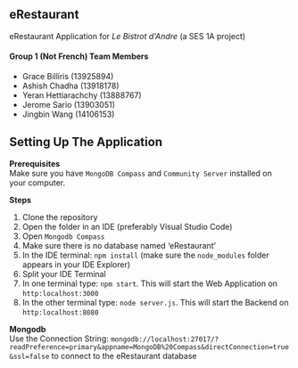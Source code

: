 ## eRestaurant
eRestaurant Application for _Le Bistrot d'Andre_ (a SES 1A project)

#### Group 1 (Not French) Team Members
* Grace Billiris (13925894)
* Ashish Chadha (13918178)
* Yeran Hettiarachchy (13888767)	
* Jerome Sario (13903051)
* Jingbin Wang (14106153)

## Setting Up The Application
**Prerequisites**
<br/>
Make sure you have `MongoDB Compass` and `Community Server` installed on your computer.

**Steps**
<br/>
1. Clone the repository
2. Open the folder in an IDE (preferably Visual Studio Code)
3. Open `Mongodb Compass`
4. Make sure there is no database named ‘eRestaurant’
5. In the IDE terminal: `npm install` (make sure the `node_modules` folder appears in your IDE Explorer)
6. Split your IDE Terminal
7. In one terminal type: `npm start`. This will start the Web Application on `http:localhost:3000`
8. In the other terminal type: `node server.js`. This will start the Backend on `http:localhost:8080`

**Mongodb**
<br/>
Use the Connection String: `mongodb://localhost:27017/?readPreference=primary&appname=MongoDB%20Compass&directConnection=true&ssl=false` to connect to the eRestaurant database
